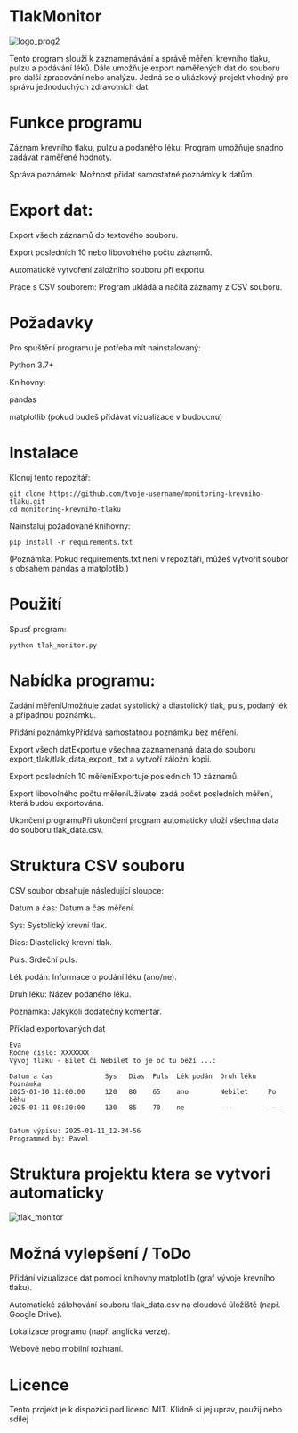 # TlakMonitor
 ![logo_prog2](https://github.com/user-attachments/assets/055a751a-2bd9-4bd1-8a18-235465112349)<br>



Tento program slouží k zaznamenávání a správě měření krevního tlaku, pulzu a podávání léků. Dále umožňuje export naměřených dat do souboru pro další zpracování nebo analýzu. Jedná se o ukázkový projekt vhodný pro správu jednoduchých zdravotních dat.

# Funkce programu

Záznam krevního tlaku, pulzu a podaného léku: Program umožňuje snadno zadávat naměřené hodnoty.

Správa poznámek: Možnost přidat samostatné poznámky k datům.

# Export dat:

Export všech záznamů do textového souboru.

Export posledních 10 nebo libovolného počtu záznamů.

Automatické vytvoření záložního souboru při exportu.

Práce s CSV souborem: Program ukládá a načítá záznamy z CSV souboru.

# Požadavky

Pro spuštění programu je potřeba mít nainstalovaný:

Python 3.7+

Knihovny:

pandas

matplotlib (pokud budeš přidávat vizualizace v budoucnu)

# Instalace

Klonuj tento repozitář:

```git clone https://github.com/tvoje-username/monitoring-krevniho-tlaku.git```<br>
```cd monitoring-krevniho-tlaku```<br>

Nainstaluj požadované knihovny:

```pip install -r requirements.txt```<br>

(Poznámka: Pokud requirements.txt není v repozitáři, můžeš vytvořit soubor s obsahem pandas a matplotlib.)<br>

# Použití

Spusť program:

```python tlak_monitor.py```

# Nabídka programu:

Zadání měřeníUmožňuje zadat systolický a diastolický tlak, puls, podaný lék a případnou poznámku.

Přidání poznámkyPřidává samostatnou poznámku bez měření.

Export všech datExportuje všechna zaznamenaná data do souboru export_tlak/tlak_data_export_<datum>.txt a vytvoří záložní kopii.

Export posledních 10 měřeníExportuje posledních 10 záznamů.

Export libovolného počtu měřeníUživatel zadá počet posledních měření, která budou exportována.

Ukončení programuPři ukončení program automaticky uloží všechna data do souboru tlak_data.csv.


# Struktura CSV souboru

CSV soubor obsahuje následující sloupce:

Datum a čas: Datum a čas měření.

Sys: Systolický krevní tlak.

Dias: Diastolický krevní tlak.

Puls: Srdeční puls.

Lék podán: Informace o podání léku (ano/ne).

Druh léku: Název podaného léku.

Poznámka: Jakýkoli dodatečný komentář.

Příklad exportovaných dat
```
Eva
Rodné číslo: XXXXXXX
Vývoj tlaku - Bilet či Nebilet to je oč tu běží ...:

Datum a čas             Sys   Dias  Puls  Lék podán  Druh léku   Poznámka
2025-01-10 12:00:00     120   80    65    ano        Nebilet     Po běhu
2025-01-11 08:30:00     130   85    70    ne         ---         ---


Datum výpisu: 2025-01-11_12-34-56
Programmed by: Pavel
```

# Struktura projektu ktera se vytvori automaticky

![tlak_monitor](https://github.com/user-attachments/assets/67e62761-975f-40f9-b2d7-e3e2cb2cf7a7)


# Možná vylepšení / ToDo

Přidání vizualizace dat pomocí knihovny matplotlib (graf vývoje krevního tlaku).

Automatické zálohování souboru tlak_data.csv na cloudové úložiště (např. Google Drive).

Lokalizace programu (např. anglická verze).

Webové nebo mobilní rozhraní.

# Licence

Tento projekt je k dispozici pod licencí MIT. Klidně si jej uprav, použij nebo sdílej
